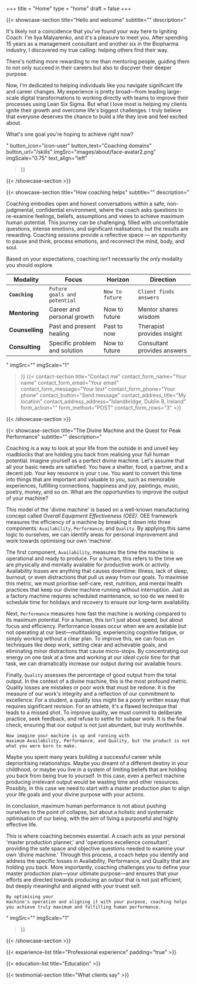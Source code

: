 +++
title =  "Home"
type = "home"
draft = false
+++

{{< showcase-section
    title="Hello and welcome"
    subtitle="<a name='bio'></a>"
    description="<p>It's likely not a coincidence that you've found your way here to Igniting Coach. I'm Ilya Malyarenko, and it's a pleasure to meet you. After spending 15 years as a management consultant and another six in the Biopharma industry, I discovered my true calling: helping others find their way.<p>There's nothing more rewarding to me than mentoring people, guiding them to not only succeed in their careers but also to discover their deeper purpose.</p><p>Now, I'm dedicated to helping individuals like you navigate significant life and career changes. My experience is pretty broad—from leading large-scale digital transformations to working directly with teams to improve their processes using Lean Six Sigma. But what I love most is helping my clients ignite their growth and overcome life's biggest challenges. I truly believe that everyone deserves the chance to build a life they love and feel excited about.</p><p>What's one goal you're hoping to achieve right now?</p>"
    button_icon="icon-user"
    button_text="Coaching domains"
    button_url="/skills"
    imgSrc="images/about/face-avatar2.png"
    imgScale="0.75"
    text_align="left"
 >}}

{{< /showcase-section >}}

{{< showcase-section
    title="How coaching helps"
    subtitle="<a name='process'></a>"
    description="<p>Coaching embodies open and honest conversations within a safe, non-judgmental, confidential environment, where the coach asks questions to re-examine feelings, beliefs, assumptions and views to achieve maximum human potential. This journey can be challenging, filled with uncomfortable questions, intense emotions, and significant realisations, but the results are rewarding. Coaching sessions provide a reflective space — an opportunity to pause and think, process emotions, and reconnect the mind, body, and soul.</p><p>Based on your expectations, coaching isn't necessarily the only modality you should explore.</p><small><table class='table table-striped table-hover'><thead><tr><th>Modality</th><th>Focus</th><th>Horizon</th><th>Direction</th></tr></thead><tbody><tr><td><strong><code>Coaching</code></strong></td><td><code>Future goals and potential</code></td><td><code>Now to future</code></td><td><code>Client finds answers</code></td></tr><tr><td><strong>Mentoring</strong></td><td>Career and personal growth</td><td>Now to future</td><td>Mentor shares wisdom</td></tr><tr><td><strong>Counselling</strong></td><td>Past and present healing</td><td>Past to now</td><td>Therapist provides insight</td></tr><tr><td><strong>Consulting</strong></td><td>Specific problem and solution</td><td>Now to future</td><td>Consultant provides answers</td></tr></tbody></table></small></p>"
    imgSrc=""
    imgScale="1"
 >}}
        {{< contact-section
        title="Contact me" 
        contact_form_name="Your name"
        contact_form_email="Your email"
        contact_form_message="Your text"
        contact_form_phone="Your phone"
        contact_button="Send message"
        contact_address_title="My location"
        contact_address_address="Islandbridge, Dublin 8, Ireland"
        form_action=""
        form_method="POST"
        contact_form_rows="3"
    >}}

{{< /showcase-section >}}

{{< showcase-section
    title="The Divine Machine and the Quest for Peak Performance"
    subtitle="<a name='process'></a>"
    description="<p>Coaching is a way to look at your life from the outside in and unveil key roadblocks that are holding you back from realising your full human potential. Imagine yourself as a perfect divine machine. Let's assume that all your basic needs are satisfied. You have a shelter, food, a partner, and a decent job. Your key resource is your <code>time</code>. You want to convert this time into things that are important and valuable to you, such as memorable experiences, fulfilling connections, happiness and joy, paintings, music, poetry, money, and so on. What are the opportunities to improve the output of your machine?</p><p>This model of the 'divine machine' is based on a well-known manufacturing concept called <em>Overall Equipment Effectiveness (OEE)</em>. OEE framework measures the efficiency of a machine by breaking it down into three components: <code>Availability</code>, <code>Performance</code>, and <code>Quality</code>. By applying this same logic to ourselves, we can identify areas for personal improvement and work towards optimising our own 'machine'.</p><p>The first component, <code>Availability</code>, measures the time the machine is operational and ready to produce. For a human, this refers to the time we are physically and mentally available for productive work or activity. Availability losses are anything that causes downtime: illness, lack of sleep, burnout, or even distractions that pull us away from our goals. To maximise this metric, we must prioritise self-care, rest, nutrition, and mental health practices that keep our divine machine running without interruption. Just as a factory machine requires scheduled maintenance, so too do we need to schedule time for holidays and recovery to ensure our long-term availability.</p><p>Next, <code>Performance</code> measures how fast the machine is working compared to its maximum potential. For a human, this isn't just about speed, but about focus and efficiency. Performance losses occur when we are available but not operating at our best—multitasking, experiencing cognitive fatigue, or simply working without a clear plan. To improve this, we can focus on techniques like deep work, setting clear and achievable goals, and eliminating minor distractions that cause micro-stops. By concentrating our energy on one task at a time and working at our <em>ideal cycle time</em> for that task, we can dramatically increase our output during our available hours.</p><p>Finally, <code>Quality</code> assesses the percentage of good output from the total output. In the context of a divine machine, this is the most profound metric. Quality losses are mistakes or poor work that must be redone. It is the measure of our work's integrity and a reflection of our commitment to excellence. For a student, a quality loss might be a poorly written essay that requires significant revision. For an athlete, it's a flawed technique that leads to a missed shot. To improve quality, we must commit to deliberate practice, seek feedback, and refuse to settle for subpar work. It is the final check, ensuring that our output is not just abundant, but truly worthwhile.</p><p><code>Now imagine your machine is up and running with maximum Availability, Performance, and Quality, but the product is not what you were born to make.</code></p><p>Maybe you spent many years building a successful career while deprioritising relationships. Maybe you dreamt of a different destiny in your childhood, or maybe you live in a system of limiting beliefs that are holding you back from being true to yourself. In this case, even a perfect machine producing irrelevant output would be wasting time and other resources. Possibly, in this case we need to start with a master production plan to align your life goals and your divine purpose with your actions.</p><p>In conclusion, maximum human performance is not about pushing ourselves to the point of collapse, but about a holistic and systematic optimisation of our being, with the aim of living a purposeful and highly effective life.</p><p>This is where coaching becomes essential. A coach acts as your personal 'master production planner,' and 'operations excellence consultant', providing the safe space and objective questions needed to examine your own 'divine machine.' Through this process, a coach helps you identify and address the specific losses in Availability, Performance, and Quality that are holding you back. More importantly, coaching challenges you to define your master production plan—your ultimate purpose—and ensures that your efforts are directed towards producing an output that is not just efficient, but deeply meaningful and aligned with your truest self.</p><p><code>By optimising your machine's operation and aligning it with your purpose, coaching helps you achieve truly maximum and fulfilling human performance.</code></p>"
    imgSrc=""
    imgScale="1"
 >}}

{{< /showcase-section >}}


{{< experience-list
    title="Professional experience"
    padding="true" >}}

{{< education-list
    title="Education" >}}

{{< testimonial-section
    title="What clients say" >}}

